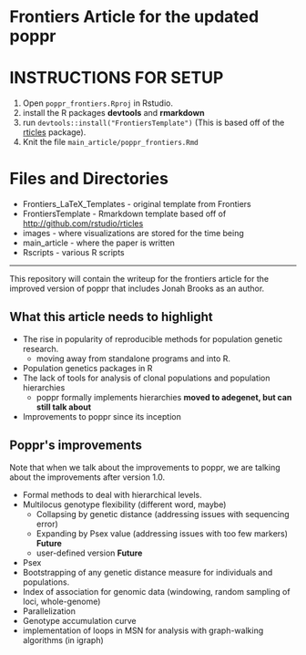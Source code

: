 # Frontiers Article for the updated poppr


# INSTRUCTIONS FOR SETUP

1. Open `poppr_frontiers.Rproj` in Rstudio.
2. install the R packages **devtools** and **rmarkdown**
3. run `devtools::install("FrontiersTemplate")` (This is based off of the [rticles](https://github.com/rstudio/rticles) package).
4. Knit the file `main_article/poppr_frontiers.Rmd`

# Files and Directories

 - Frontiers\_LaTeX\_Templates - original template from Frontiers
 - FrontiersTemplate - Rmarkdown template based off of http://github.com/rstudio/rticles
 - images - where visualizations are stored for the time being
 - main_article - where the paper is written
 - Rscripts - various R scripts

********

This repository will contain the writeup for the frontiers article for the improved version of poppr that includes Jonah Brooks as an author.

## What this article needs to highlight

- The rise in popularity of reproducible methods for population genetic research.
    - moving away from standalone programs and into R.
- Population genetics packages in R
- The lack of tools for analysis of clonal populations and population hierarchies
    - poppr formally implements hierarchies **moved to adegenet, but can still talk about**
- Improvements to poppr since its inception

## Poppr's improvements

Note that when we talk about the improvements to poppr, we are talking about the improvements after version 1.0.

- Formal methods to deal with hierarchical levels.
- Multilocus genotype flexibility (different word, maybe)
    - Collapsing by genetic distance (addressing issues with sequencing error)
    - Expanding by Psex value (addressing issues with too few markers) **Future**
    - user-defined version **Future**
- Psex
- Bootstrapping of any genetic distance measure for individuals and populations. 
- Index of association for genomic data (windowing, random sampling of loci, whole-genome)
- Parallelization
- Genotype accumulation curve
- implementation of loops in MSN for analysis with graph-walking algorithms (in igraph)